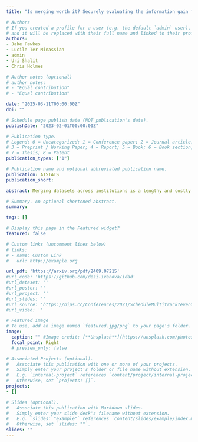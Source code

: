 ```yaml
---
title: "Is merging worth it? Securely evaluating the information gain for causal dataset acquisition"

# Authors
# If you created a profile for a user (e.g. the default `admin` user), write the username (folder name) here
# and it will be replaced with their full name and linked to their profile.
authors:
- Jake Fawkes 
- Lucile Ter-Minassian
- admin
- Uri Shalit
- Chris Holmes

# Author notes (optional)
# author_notes:
# - "Equal contribution"
# - "Equal contribution"

date: "2025-03-11T00:00:00Z"
doi: ""

# Schedule page publish date (NOT publication's date).
publishDate: "2023-02-01T00:00:00Z"

# Publication type.
# Legend: 0 = Uncategorized; 1 = Conference paper; 2 = Journal article;
# 3 = Preprint / Working Paper; 4 = Report; 5 = Book; 6 = Book section;
# 7 = Thesis; 8 = Patent
publication_types: ["1"]

# Publication name and optional abbreviated publication name.
publication: AISTATS
publication_short:

abstract: Merging datasets across institutions is a lengthy and costly procedure, especially when it involves private information. Data hosts may therefore want to prospectively gauge which datasets are most beneficial to merge with, without revealing sensitive information. For causal estimation this is particularly challenging as the value of a merge will depend not only on the reduction in epistemic uncertainty but also the improvement in overlap. To address this challenge, we introduce the first cryptographically secure information-theoretic approach for quantifying the value of a merge in the context of heterogeneous treatment effect estimation. We do this by evaluating the Expected Information Gain (EIG) and utilising multi-party computation to ensure it can be securely computed without revealing any raw data. As we demonstrate, this can be used with differential privacy (DP) to ensure privacy requirements whilst preserving more accurate computation than naive DP alone. To the best of our knowledge, this work presents the first privacy-preserving method for dataset acquisition tailored to causal estimation. We demonstrate the effectiveness and reliability of our method on a range of simulated and realistic benchmarks.

# Summary. An optional shortened abstract.
summary:

tags: []

# Display this page in the Featured widget?
featured: false

# Custom links (uncomment lines below)
# links:
# - name: Custom Link
#   url: http://example.org

url_pdf: 'https://arxiv.org/pdf/2409.07215'
#url_code: 'https://github.com/desi-ivanova/idad'
#url_dataset: ''
#url_poster: ''
#url_project: ''
#url_slides: ''
#url_source: 'https://nips.cc/Conferences/2021/ScheduleMultitrack?event=26928'
#url_video: ''

# Featured image
# To use, add an image named `featured.jpg/png` to your page's folder.
image:
  caption: "" #Image credit: [**Unsplash**](https://unsplash.com/photos/pLCdAaMFLTE)
  focal_point: Right
  # preview_only: false

# Associated Projects (optional).
#   Associate this publication with one or more of your projects.
#   Simply enter your project's folder or file name without extension.
#   E.g. `internal-project` references `content/project/internal-project/index.md`.
#   Otherwise, set `projects: []`.
projects:
- []

# Slides (optional).
#   Associate this publication with Markdown slides.
#   Simply enter your slide deck's filename without extension.
#   E.g. `slides: "example"` references `content/slides/example/index.md`.
#   Otherwise, set `slides: ""`.
slides: ""
---
```

